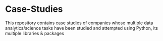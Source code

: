# Case-Studies
This repository contains case studies of companies whose multiple data analytics/science tasks have been studied and attempted using Python, its multiple libraries & packages
